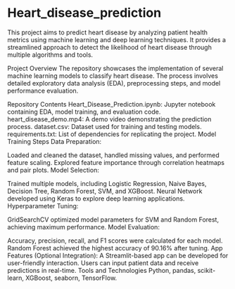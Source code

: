 # Heart_disease_prediction
This project aims to predict heart disease by analyzing patient health metrics using machine learning and deep learning techniques. It provides a streamlined approach to detect the likelihood of heart disease through multiple algorithms and tools.

Project Overview
The repository showcases the implementation of several machine learning models to classify heart disease. The process involves detailed exploratory data analysis (EDA), preprocessing steps, and model performance evaluation.

Repository Contents
Heart_Disease_Prediction.ipynb: Jupyter notebook containing EDA, model training, and evaluation code.
heart_disease_demo.mp4: A demo video demonstrating the prediction process.
dataset.csv: Dataset used for training and testing models.
requirements.txt: List of dependencies for replicating the project.
Model Training Steps
Data Preparation:

Loaded and cleaned the dataset, handled missing values, and performed feature scaling.
Explored feature importance through correlation heatmaps and pair plots.
Model Selection:

Trained multiple models, including Logistic Regression, Naive Bayes, Decision Tree, Random Forest, SVM, and XGBoost.
Neural Network developed using Keras to explore deep learning applications.
Hyperparameter Tuning:

GridSearchCV optimized model parameters for SVM and Random Forest, achieving maximum performance.
Model Evaluation:

Accuracy, precision, recall, and F1 scores were calculated for each model.
Random Forest achieved the highest accuracy of 90.16% after tuning.
App Features (Optional Integration):
A Streamlit-based app can be developed for user-friendly interaction.
Users can input patient data and receive predictions in real-time.
Tools and Technologies
Python, pandas, scikit-learn, XGBoost, seaborn, TensorFlow.
